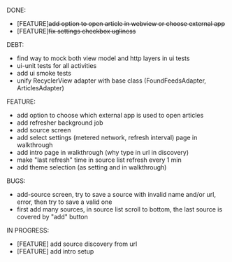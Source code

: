 DONE:

- [FEATURE]<s>add option to open article in webview or choose external app</s>
- [FEATURE]<s>fix settings checkbox ugliness</s>

DEBT:
- find way to mock both view model and http layers in ui tests
- ui-unit tests for all activities
- add ui smoke tests
- unify RecyclerView adapter with base class (FoundFeedsAdapter, ArticlesAdapter)

FEATURE:
- add option to choose which external app is used to open articles
- add refresher background job
- add source screen
- add select settings (metered network, refresh interval)
page in walkthrough
- add intro page in walkthrough (why type in url in discovery)
- make "last refresh" time in source list refresh every 1 min
- add theme selection (as setting and in walkthrough)

BUGS:
- add-source screen, try to save a source with invalid name and/or url, error, then try to save a valid one
- first add many sources, in source list scroll to bottom, the last source is covered by "add" button

IN PROGRESS:
- [FEATURE] add source discovery from url
- [FEATURE] add intro setup


